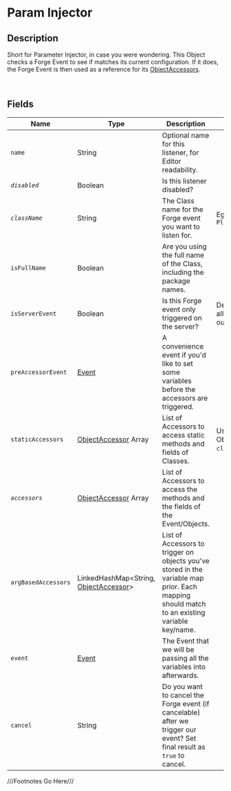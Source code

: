 Param Injector
=============

## Description

Short for Parameter Injector, in case you were wondering. This Object checks a Forge Event to see if matches its current configuration. If it does, the Forge Event is then used as a reference for its [ObjectAccessors](../ObjectAccessor/).

<br />

## Fields

| Name                | Type                                                              | Description                                                                                                                                  | Additional Info                                                            |
| ------------------- | ----------------------------------------------------------------- | -------------------------------------------------------------------------------------------------------------------------------------------- | -------------------------------------------------------------------------- |
| `name`              | String                                                            | Optional name for this listener, for Editor readability.                                                                                     |                                                                            |
| *`disabled`*          | Boolean                                                           | Is this listener disabled?                                                                                                                   |                                                                            |
| *`className`*         | String                                                            | The Class name for the Forge event you want to listen for.                                                                                   | Eg: `LivingDeathEvent` or `PlayerEvent$PlayerRespawnEvent`                 |
| `isFullName`        | Boolean                                                           | Are you using the full name of the Class, including the package names.                                                                       |                                                                            |
| `isServerEvent`     | Boolean                                                           | Is this Forge event only triggered on the server?                                                                                            | Dedicated Server use. Only allowed if you can send outcomes to the server. |
| `preAccessorEvent`  | [Event](../../config/Event/)                                      | A convenience event if you'd like to set some variables before the accessors are triggered.                                                  |                                                                            |
| `staticAccessors`   | [ObjectAccessor](../ObjectAccessor/) Array                        | List of Accessors to access static methods and fields of Classes.                                                                            | Used together with ObjectAccessor's `classForStaticAccess`.                |
| *`accessors`*         | [ObjectAccessor](../ObjectAccessor/) Array                        | List of Accessors to access the methods and the fields of the Event/Objects.                                                                 |                                                                            |
| `argBasedAccessors` | LinkedHashMap&lt;String, [ObjectAccessor](../ObjectAccessor/)&gt; | List of Accessors to trigger on objects you've stored in the variable map prior. Each mapping should match to an existing variable key/name. |                                                                            |
| `event`             | [Event](../../config/Event/)                                      | The Event that we will be passing all the variables into afterwards.                                                                         |                                                                            |
| `cancel`            | String                                                            | Do you want to cancel the Forge event (if cancelable) after we trigger our event? Set final result as `true` to cancel.                      |                                                                            |

///Footnotes Go Here///

[^-1]: Fields in *italics* are required for the Object to be valid.  
